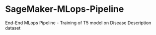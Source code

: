 # SageMaker-MLops-Pipeline
 End-End MLops Pipeline - Training of T5 model on Disease Description dataset
